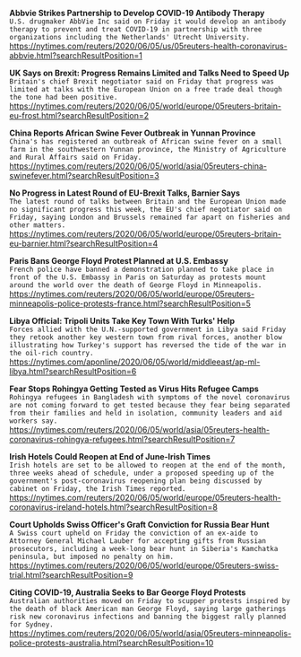**Abbvie Strikes Partnership to Develop COVID-19 Antibody Therapy**\
`U.S. drugmaker AbbVie Inc said on Friday it would develop an antibody therapy to prevent and treat COVID-19 in partnership with three organizations including the Netherlands' Utrecht University. `\
https://nytimes.com/reuters/2020/06/05/us/05reuters-health-coronavirus-abbvie.html?searchResultPosition=1

**UK Says on Brexit: Progress Remains Limited and Talks Need to Speed Up**\
`Britain's chief Brexit negotiator said on Friday that progress was limited at talks with the European Union on a free trade deal though the tone had been positive. `\
https://nytimes.com/reuters/2020/06/05/world/europe/05reuters-britain-eu-frost.html?searchResultPosition=2

**China Reports African Swine Fever Outbreak in Yunnan Province**\
`China's has registered an outbreak of African swine fever on a small farm in the southwestern Yunnan province, the Ministry of Agriculture and Rural Affairs said on Friday.`\
https://nytimes.com/reuters/2020/06/05/world/asia/05reuters-china-swinefever.html?searchResultPosition=3

**No Progress in Latest Round of EU-Brexit Talks, Barnier Says**\
`The latest round of talks between Britain and the European Union made no significant progress this week, the EU's chief negotiator said on Friday, saying London and Brussels remained far apart on fisheries and other matters.`\
https://nytimes.com/reuters/2020/06/05/world/europe/05reuters-britain-eu-barnier.html?searchResultPosition=4

**Paris Bans George Floyd Protest Planned at U.S. Embassy**\
`French police have banned a demonstration planned to take place in front of the U.S. Embassy in Paris on Saturday as protests mount around the world over the death of George Floyd in Minneapolis.`\
https://nytimes.com/reuters/2020/06/05/world/europe/05reuters-minneapolis-police-protests-france.html?searchResultPosition=5

**Libya Official: Tripoli Units Take Key Town With Turks' Help**\
`Forces allied with the U.N.-supported government in Libya said Friday they retook another key western town from rival forces, another blow illustrating how Turkey's support has reversed the tide of the war in the oil-rich country.`\
https://nytimes.com/aponline/2020/06/05/world/middleeast/ap-ml-libya.html?searchResultPosition=6

**Fear Stops Rohingya Getting Tested as Virus Hits Refugee Camps**\
`Rohingya refugees in Bangladesh with symptoms of the novel coronavirus are not coming forward to get tested because they fear being separated from their families and held in isolation, community leaders and aid workers say.`\
https://nytimes.com/reuters/2020/06/05/world/asia/05reuters-health-coronavirus-rohingya-refugees.html?searchResultPosition=7

**Irish Hotels Could Reopen at End of June-Irish Times**\
`Irish hotels are set to be allowed to reopen at the end of the month, three weeks ahead of schedule, under a proposed speeding up of the government's post-coronavirus reopening plan being discussed by cabinet on Friday, the Irish Times reported.`\
https://nytimes.com/reuters/2020/06/05/world/europe/05reuters-health-coronavirus-ireland-hotels.html?searchResultPosition=8

**Court Upholds Swiss Officer's Graft Conviction for Russia Bear Hunt**\
`A Swiss court upheld on Friday the conviction of an ex-aide to Attorney General Michael Lauber for accepting gifts from Russian prosecutors, including a week-long bear hunt in Siberia's Kamchatka peninsula, but imposed no penalty on him.`\
https://nytimes.com/reuters/2020/06/05/world/europe/05reuters-swiss-trial.html?searchResultPosition=9

**Citing COVID-19, Australia Seeks to Bar George Floyd Protests**\
`Australian authorities moved on Friday to scupper protests inspired by the death of black American man George Floyd, saying large gatherings risk new coronavirus infections and banning the biggest rally planned for Sydney. `\
https://nytimes.com/reuters/2020/06/05/world/asia/05reuters-minneapolis-police-protests-australia.html?searchResultPosition=10

